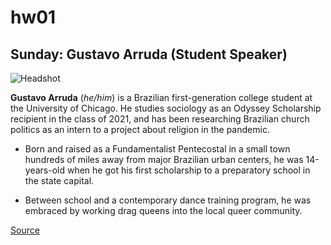 # hw01
## Sunday: Gustavo Arruda (Student Speaker)

![Headshot](https://i.imgur.com/YwK56ZZ.jpg)

**Gustavo Arruda** (*he/him*) is a Brazilian first-generation college student at the University of Chicago. He studies sociology as an Odyssey Scholarship recipient in the class of 2021, and has been researching Brazilian church politics as an intern to a project about religion in the pandemic.

* Born and raised as a Fundamentalist Pentecostal in a small town hundreds of miles away from major Brazilian urban centers, he was 14-years-old when he got his first scholarship to a preparatory school in the state capital.

* Between school and a contemporary dance training program, he was embraced by working drag queens into the local queer community.

[Source](https://o4umarketing.pathable.co/keynote-speakers)